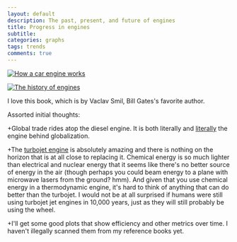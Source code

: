 ```yaml
---
layout: default
description: The past, present, and future of engines
title: Progress in engines
subtitle:
categories: graphs
tags: trends
comments: true
---
```




[![How a car engine works]({{site.url}}/img/engine.gif)](http://animagraffs.com/how-a-car-engine-works/)

[![The history of engines]({{site.url}}/img/prime-movers-of-globalization.png)](http://www.vaclavsmil.com/prime-movers-of-globalization-the-history-and-impact-of-diesel-engines-and-gas-turbines-2/)

I love this book, which is by Vaclav Smil, Bill Gates's favorite author.

Assorted initial thoughts:

+Global trade rides atop the diesel engine. It is both literally and [literally](http://www.salon.com/2013/08/22/according_to_the_dictionary_literally_now_also_means_figuratively_newscred/) the engine behind globalization.

+The [turbojet engine](https://en.wikipedia.org/wiki/Turbojet) is absolutely amazing and there is nothing on the horizon that is at all close to replacing it. Chemical energy is so much lighter than electrical and nuclear energy that it seems like there's no better source of energy in the air (though perhaps you could beam energy to a plane with microwave lasers from the ground? hmm). And given that you use chemical energy in a thermodynamic engine, it's hard to think of anything that can do better than the turbojet. I would not be at all surprised if humans were still using turbojet jet engines in 10,000 years, just as they will still probably be using the wheel.

+I'll get some good plots that show efficiency and other metrics over time. I haven't illegally scanned them from my reference books yet.
